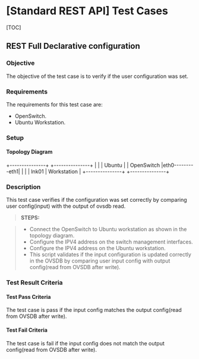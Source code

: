 [Standard REST API] Test Cases
==============================

 [TOC]

##  REST Full Declarative configuration ##
### Objective ###
The objective of the test case is to verify if the user configuration was set.
### Requirements ###
The requirements for this test case are:
 - OpenSwitch.
 - Ubuntu Workstation.
### Setup ###
#### Topology Diagram ####
+---------------+                 +---------------+
|               |                 |    Ubuntu     |
|  OpenSwitch   |eth0---------eth1|               |
|               |      lnk01      |  Workstation  |
+---------------+                 +---------------+
### Description ###
This test case verifies if the configuration was set correctly by comparing user config(input) with the output of ovsdb read.

> **STEPS:**

> - Connect the OpenSwitch to Ubuntu workstation as shown in the topology diagram.
> - Configure the IPV4 address on the switch management interfaces.
> - Configure the IPV4 address on the Ubuntu workstation.
> - This script validates if the input configuration is updated correctly in the OVSDB by
    comparing user input config with output config(read from OVSDB after write).

### Test Result Criteria ###
#### Test Pass Criteria ####
The test case is pass if the input config matches the output config(read from OVSDB after write).
#### Test Fail Criteria ####
The test case is fail if the input config does not match the output config(read from OVSDB after write).
